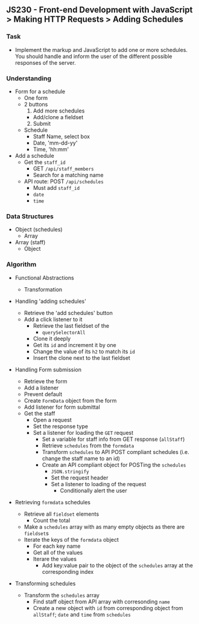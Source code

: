 ## JS230 - Front-end Development with JavaScript > Making HTTP Requests > Adding Schedules

### Task
- Implement the markup and JavaScript to add one or more schedules. You should handle and inform the user of the different possible responses of the server.

### Understanding
- Form for a schedule
  + One form
  + 2 buttons
    1. Add more schedules
      * Add/clone a fieldset
    2. Submit
  + Schedule
    * Staff Name, select box
    * Date, 'mm-dd-yy'
    * Time, 'hh:mm'
- Add a schedule
  + Get the `staff_id`
    * GET `/api/staff_members`
    * Search for a matching name
  + API route: POST `/api/schedules`
    * Must add `staff_id`
    * `date`
    * `time`

### Data Structures
- Object (schedules)
  + Array
- Array (staff)
  + Object

### Algorithm
- Functional Abstractions
  + Transformation
- Handling 'adding schedules'
  + Retrieve the 'add schedules' button
  + Add a click listener to it
    * Retrieve the last fieldset of the 
      - `querySelectorAll`
    * Clone it deeply
    * Get its `id` and increment it by one
    * Change the value of its `h2` to match its `id`
    * Insert the clone next to the last fieldset
- Handling Form submission
  + Retrieve the form
  + Add a listener
  + Prevent default
  + Create `FormData` object from the form
  + Add listener for form submittal
  + Get the staff
    * Open a request
    * Set the response type
    * Set a listener for loading the `GET` request
      - Set a variable for staff info from GET response (`allStaff`)
      - Retrieve `schedules` from the `formdata`
      - Transform `schedules` to API POST compliant schedules (i.e. change the staff name to an id)
      - Create an API compliant object for POSTing the `schedules`
        + `JSON.stringify`
        + Set the request header
        + Set a listener to loading of the request
          - Conditionally alert the user

- Retrieving `formdata` schedules
  + Retrieve all `fieldset` elements
    * Count the total
  + Make a `schedules` array with as many empty objects as there are `fieldset`s
  + Iterate the keys of the `formdata` object
    * For each key name
    * Get all of the values
    * Iterare the values
      - Add key:value pair to the object of the `schedules` array at the corresponding index

- Transforming schedules
  + Transform the `schedules` array
    * Find staff object from API array with corresonding `name`
    * Create a new object with `id` from corresponding object from `allStaff`; `date` and `time` from `schedules`
